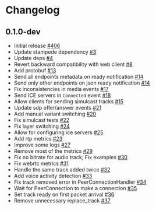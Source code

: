 # Changelog

## 0.1.0-dev
* Initial release [#406](https://github.com/fishjam-dev/membrane_rtc_engine/pull/406)
* Update stampede dependency [#3](https://github.com/fishjam-cloud/membrane_rtc_engine/pull/3)
* Update deps [#4](https://github.com/fishjam-cloud/membrane_rtc_engine/pull/5)
* Revert backward compatibility with web client [#8](https://github.com/fishjam-cloud/membrane_rtc_engine/pull/8)
* Add protobuf [#13](https://github.com/fishjam-cloud/membrane_rtc_engine/pull/13)
* Send all endpoints metadata on ready notification [#14](https://github.com/fishjam-cloud/membrane_rtc_engine/pull/14)
* Send only other endpoints on json ready notification [#14](https://github.com/fishjam-cloud/membrane_rtc_engine/pull/16)
* Fix inconsistencies in media events [#17](https://github.com/fishjam-cloud/membrane_rtc_engine/pull/17)
* Send ICE servers in `Connected` event [#18](https://github.com/fishjam-cloud/membrane_rtc_engine/pull/18)
* Allow clients for sending simulcast tracks [#15](https://github.com/fishjam-cloud/membrane_rtc_engine/pull/15)
* Update sdp offer/answer events [#21](https://github.com/fishjam-cloud/membrane_rtc_engine/pull/21)
* Add manual variant switching [#20](https://github.com/fishjam-cloud/membrane_rtc_engine/pull/20)
* Fix simulcast tests [#22](https://github.com/fishjam-cloud/membrane_rtc_engine/pull/22)
* Fix layer switching [#24](https://github.com/fishjam-cloud/membrane_rtc_engine/pull/24)
* Allow for configuring ice servers [#25](https://github.com/fishjam-cloud/membrane_rtc_engine/pull/25)
* Add rtp metrics [#23](https://github.com/fishjam-cloud/membrane_rtc_engine/pull/23)
* Improve some logs [#27](https://github.com/fishjam-cloud/membrane_rtc_engine/pull/27)
* Remove most of the metrics [#29](https://github.com/fishjam-cloud/membrane_rtc_engine/pull/29)
* Fix no bitrate for audio track; Fix examples [#30](https://github.com/fishjam-cloud/membrane_rtc_engine/pull/30)
* Fix webrtc metrics [#31](https://github.com/fishjam-cloud/membrane_rtc_engine/pull/31)
* Handle the same track added twice [#32](https://github.com/fishjam-cloud/membrane_rtc_engine/pull/32)
* Add voice activity detection [#33](https://github.com/fishjam-cloud/membrane_rtc_engine/pull/33)
* Fix track removed error in PeerConnectionHandler [#34](https://github.com/fishjam-cloud/membrane_rtc_engine/pull/34)
* Wait for PeerConnection to make a connection [#35](https://github.com/fishjam-cloud/membrane_rtc_engine/pull/35)
* Set track ready on first packet arrival [#36](https://github.com/fishjam-cloud/membrane_rtc_engine/pull/36)
* Remove unnecessary replace_track [#37](https://github.com/fishjam-cloud/membrane_rtc_engine/pull/37)

